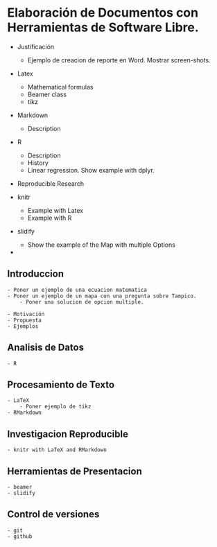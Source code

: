 # Elaboración de Documentos con Herramientas de Software Libre.

- Justificación
    + Ejemplo de creacion de reporte en Word. Mostrar screen-shots.

- Latex
    + Mathematical formulas 
    + Beamer class
    + tikz
- Markdown
    + Description
- R
    + Description
    + History
    + Linear regression. Show example with dplyr.
- Reproducible Research
- knitr
    + Example with Latex
    + Example with R
- slidify
    + Show the example of the Map with multiple Options
- 

## Introduccion
    - Poner un ejemplo de una ecuacion matematica
    - Poner un ejemplo de un mapa con una pregunta sobre Tampico.
        - Poner una solucion de opcion multiple.
    
    - Motivación
    - Propuesta
    - Ejemplos

## Analisis de Datos
    - R

## Procesamiento de Texto
    - LaTeX
        - Poner ejemplo de tikz
    - RMarkdown

## Investigacion Reproducible
    - knitr with LaTeX and RMarkdown    

## Herramientas de Presentacion
    - beamer
    - slidify

## Control de versiones
    - git
    - github

